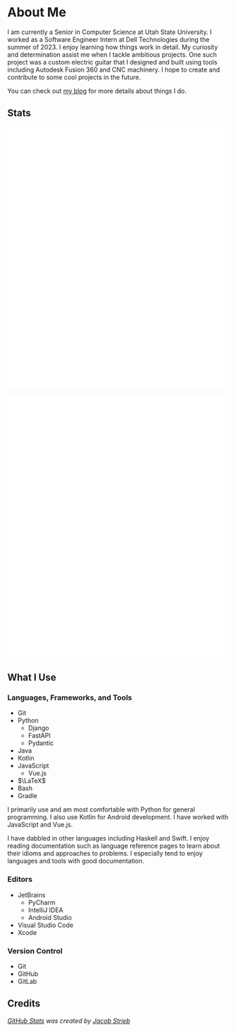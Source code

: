 # About Me

I am currently a Senior in Computer Science at Utah State University.
I worked as a Software Engineer Intern at Dell Technologies during the summer of 2023.
I enjoy learning how things work in detail.
My curiosity and determination assist me when I tackle ambitious projects. One such project was a custom electric guitar
that I designed and built using tools including Autodesk Fusion 360 and CNC machinery. I hope to create and contribute
to some cool projects in the future.

You can check out [my blog](https://joshua-hales.github.io) for more details about things I do.


## Stats

![](https://raw.githubusercontent.com/joshua-hales/github-stats/master/generated/overview.svg#gh-dark-mode-only)
![](https://raw.githubusercontent.com/joshua-hales/github-stats/master/generated/languages.svg#gh-dark-mode-only)

![](https://raw.githubusercontent.com/joshua-hales/github-stats/master/generated/overview.svg#gh-light-mode-only)
![](https://raw.githubusercontent.com/joshua-hales/github-stats/master/generated/languages.svg#gh-light-mode-only)


## What I Use

### Languages, Frameworks, and Tools

- Git
- Python
    - Django
    - FastAPI
    - Pydantic
- Java
- Kotlin
- JavaScript
    - Vue.js
- $\LaTeX$
- Bash
- Gradle

I primarily use and am most comfortable with Python for general programming.
I also use Kotlin for Android development. I have worked with JavaScript and Vue.js.

I have dabbled in other languages including Haskell and Swift.
I enjoy reading documentation such as language reference pages to learn about their idioms and approaches to problems.
I especially tend to enjoy languages and tools with good documentation.


### Editors

- JetBrains
    - PyCharm
    - IntelliJ IDEA
    - Android Studio
- Visual Studio Code
- Xcode


### Version Control

- Git
- GitHub
- GitLab


## Credits

*[GitHub Stats](https://github.com/jstrieb/github-stats) was created by [Jacob Strieb](https://github.com/jstrieb)*
